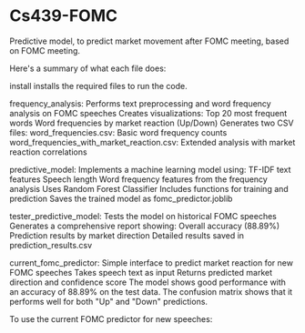 # Cs439-FOMC
Predictive model, to predict market movement after FOMC meeting, based on FOMC meeting. 

Here's a summary of what each file does:

install
installs the required files to run the code. 

frequency_analysis:
Performs text preprocessing and word frequency analysis on FOMC speeches
Creates visualizations:
Top 20 most frequent words
Word frequencies by market reaction (Up/Down)
Generates two CSV files:
word_frequencies.csv: Basic word frequency counts
word_frequencies_with_market_reaction.csv: Extended analysis with market reaction correlations

predictive_model:
Implements a machine learning model using:
TF-IDF text features
Speech length
Word frequency features from the frequency analysis
Uses Random Forest Classifier
Includes functions for training and prediction
Saves the trained model as fomc_predictor.joblib

tester_predictive_model:
Tests the model on historical FOMC speeches
Generates a comprehensive report showing:
Overall accuracy (88.89%)
Prediction results by market direction
Detailed results saved in prediction_results.csv

current_fomc_predictor:
Simple interface to predict market reaction for new FOMC speeches
Takes speech text as input
Returns predicted market direction and confidence score
The model shows good performance with an accuracy of 88.89% on the test data. The confusion matrix shows that it performs well for both "Up" and "Down" predictions.

To use the current FOMC predictor for new speeches:
